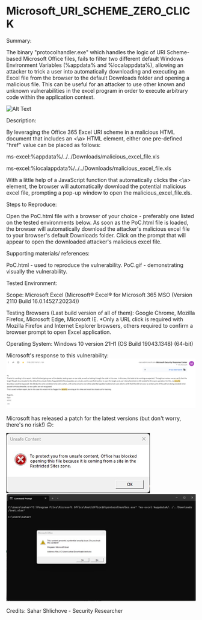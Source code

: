# Microsoft_URI_SCHEME_ZERO_CLICK

Summary:

The binary "protocolhandler.exe" which handles the logic of URI Scheme-based Microsoft Office files, fails to filter two different default Windows Environment Variables (%appdata% and %localappdata%), allowing an attacker to trick a user into automatically downloading and executing an Excel file from the browser to the default Downloads folder and opening a malicious file.
This can be useful for an attacker to use other known and unknown vulnerabilities in the excel program in order to execute arbitrary code within the application context.

![Alt Text](https://github.com/sahar042/Microsoft_URI_SCHEME_RCE/blob/main/PoC.gif?raw=true)

Description:

By leveraging the Office 365 Excel URI scheme in a malicious HTML document that includes an <\a> HTML element, either one pre-defined "href" value can be placed as follows:

ms-excel:%appdata%/../../Downloads/malicious_excel_file.xls

ms-excel:%localappdata%/../../Downloads/malicious_excel_file.xls

With a little help of a JavaScript function that automatically clicks the <\a> element, the browser will automatically download the potential malicious excel file, prompting a pop-up window to open the malicious_excel_file.xls.

Steps to Reproduce:

Open the PoC.html file with a browser of your choice - preferably one listed on the tested environments below.
As soon as the PoC.html file is loaded, the browser will automatically download the attacker's malicious excel file to your browser's default Downloads folder.
Click on the prompt that will appear to open the downloaded attacker's malicious excel file.

Supporting materials/ references:

PoC.html - used to reproduce the vulnerability.
PoC.gif - demonstrating visually the vulnerability.

Tested Environment: 

Scope: Microsoft Excel (Microsoft®️ Excel®️ for Microsoft 365 MSO (Version 2110 Build 16.0.14527.20234))

Testing Browsers (Last build version of all of them): Google Chrome, Mozilla Firefox, Microsoft Edge, Microsoft IE.
*Only a URL click is required with Mozilla Firefox and Internet Explorer browsers, others required to confirm a browser prompt to open Excel application.

Operating System: Windows 10 version 21H1 (OS Build 19043.1348) (64-bit)

Microsoft's response to this vulnerability:
![alt text](https://github.com/sahar042/Microsoft_URI_SCHEME_RCE/blob/main/microsoft_answer.png?raw=true)

Microsoft has released a patch for the latest versions (but don't worry, there's no risk!) 🙃:

![alt text](https://github.com/sahar042/Microsoft_URI_SCHEME_RCE/blob/main/microsoft_patch_alert_poc%231.jpg?raw=true)
![alt text](https://github.com/sahar042/Microsoft_URI_SCHEME_RCE/blob/main/microsoft_patch_alert_poc%232.jpg?raw=true)

Credits: Sahar Shlichove - Security Researcher
